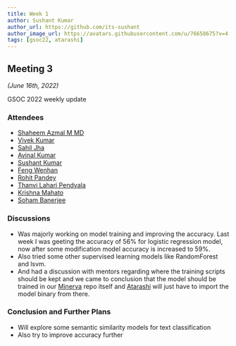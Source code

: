 ```yaml
---
title: Week 1
author: Sushant Kumar
author_url: https://github.com/its-sushant
author_image_url: https://avatars.githubusercontent.com/u/76658675?v=4
tags: [gsoc22, atarashi]
---
```


<!--
SPDX-License-Identifier: CC-BY-SA-4.0

SPDX-FileCopyrightText: 2022 Sushant Kumar <sushantmishra02102002@gmail.com>
-->

## Meeting 3

_(June 16th, 2022)_

GSOC 2022 weekly update

<!--truncate-->

### Attendees

- [Shaheem Azmal M MD](https://github.com/shaheemazmalmmd)
- [Vivek Kumar](https://github.com/viv9k)
- [Sahil Jha](https://github.com/sjha2048)
- [Avinal Kumar](https://github.com/avinal)
- [Sushant Kumar](https://github.com/its-sushant)
- [Feng Wenhan](https://github.com/fwhdzh)
- [Rohit Pandey](https://github.com/rohitpandey49)
- [Thanvi Lahari Pendyala](https://github.com/Pendyala-thanvi)
- [Krishna Mahato](https://github.com/krishna9304)
- [Soham Banerjee](https://github.com/soham4abc)

### Discussions

- Was majorly working on model training and improving the accuracy. Last week
  I was geeting the accuracy of 56% for logistic regression model, now after
  some modification model accuracy is increased to 59%.
- Also tried some other supervised learning models like RandomForest and lsvm.
- And had a discussion with mentors regarding where the training scripts should
  be kept and we came to conclusion that the model should be trained in our
  [Minerva](https://github.com/fossology/Minerva-Dataset-Generation) repo itself
  and [Atarashi](https://github.com/fossology/atarashi) will just have to import
  the model binary from there.

### Conclusion and Further Plans

- Will explore some semantic similarity models for text classification
- Also try to improve accuracy further
